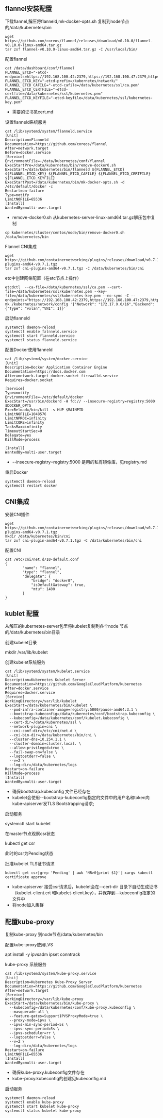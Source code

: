 ## flannel安装配置

下载flannel,解压将flanneld,mk-docker-opts.sh 复制到node节点的/data/kubernetes/bin

```
wget https://github.com/coreos/flannel/releases/download/v0.10.0/flannel-v0.10.0-linux-amd64.tar.gz
tar zxf flannel-v0.10.0-linux-amd64.tar.gz -C /usr/local/bin/
```

配置flannel

```
cat /data/dashboard/conf/flannel
FLANNEL_ETCD="-etcd-endpoints=https://192.168.100.42:2379,https://192.168.100.47:2379,https://192.168.100.48:2379"
FLANNEL_ETCD_KEY="-etcd-prefix=/kubernetes/network/"
FLANNEL_ETCD_CAFILE="-etcd-cafile=/data/kubernetes/ssl/ca.pem"
FLANNEL_ETCD_CERTFILE="-etcd-certfile=/data/kubernetes/ssl/kubernetes.pem"
FLANNEL_ETCD_KEYFILE="-etcd-keyfile=/data/kubernetes/ssl/kubernetes-key.pem"
```
- 需要的证书见cert.md

设置flanneld系统服务


```
cat /lib/systemd/system/flanneld.service
[Unit]
Description=Flanneld
Documentation=https://github.com/coreos/flannel
After=network.target
Before=docker.service
[Service]
EnvironmentFile=-/data/kubernetes/conf/flannel
ExecStartPre=/data/kubernetes/bin/remove-docker0.sh
ExecStart=/data/kubernetes/bin/flanneld ${FLANNEL_ETCD} ${FLANNEL_ETCD_KEY} ${FLANNEL_ETCD_CAFILE} ${FLANNEL_ETCD_CERTFILE} ${FLANNEL_ETCD_KEYFILE}
ExecStartPost=/data/kubernetes/bin/mk-docker-opts.sh -d /etc/default/docker -c
Restart=on-failure
Type=notify
LimitNOFILE=65536
[Install]
WantedBy=multi-user.target
```

- remove-docker0.sh  从kubernetes-server-linux-amd64.tar.gz解压包中复制

```
cp kubernetes/cluster/centos/node/bin/remove-docker0.sh  /data/kubernetes/bin
```


Flannel CNI集成

```
wget https://github.com/containernetworking/plugins/releases/download/v0.7.1/cni-plugins-amd64-v0.7.1.tgz
tar zxf cni-plugins-amd64-v0.7.1.tgz -C /data/kubernetes/bin/cni
```

etc中创建网络配置（在etc节点上操作）

```
etcdctl  --ca-file=/data/kubernetes/ssl/ca.pem --cert-file=/data/kubernetes/ssl/kubernetes.pem --key-file=/data/kubernetes/ssl/kubernetes-key.pem --no-sync -C --endpoints="https://192.168.100.42:2379,https://192.168.100.47:2379,https://192.168.100.48:2379" mk /kubernetes/network/config '{"Network": "172.17.0.0/16","Backend": {"Type": "vxlan","VNI": 1}}'
```

启动flanneld
```
systemctl daemon-reload
systemctl enable falnneld.service
systemctl start flanneld.service
systemctl status flanneld.service
```

配置Docker使用flanneld
```
cat /lib/systemd/system/docker.service
[Unit]
Description=Docker Application Container Engine
Documentation=https://docs.docker.com
After=network.target docker.socket firewalld.service
Requires=docker.socket

[Service]
Type=notify
EnvironmentFile=-/etc/default/docker
ExecStart=/usr/bin/dockerd -H fd:// --insecure-registry=registry:5000 $DOCKER_OPTS
ExecReload=/bin/kill -s HUP $MAINPID
LimitNOFILE=1048576
LimitNPROC=infinity
LimitCORE=infinity
TasksMax=infinity
TimeoutStartSec=0
Delegate=yes
KillMode=process

[Install]
WantedBy=multi-user.target
```

- --insecure-registry=registry:5000  是用的私有镜像库，见registry.md

重启Docker

```
systemctl daemon-reload
systemctl restart docker
```

## CNI集成

安装CNI插件

```
wget https://github.com/containernetworking/plugins/releases/download/v0.7.1/cni-plugins-amd64-v0.7.1.tgz
mkdir /data/kubernetes/bin/cni
tar zxf cni-plugin-amd64-v0.7.1.tgz -C /data/kubernetes/bin/cni
```

配置CNI

```
cat /etc/cni/net.d/10-default.conf
{
        "name": "flannel",
        "type": "flannel",
        "delegate": {
            "bridge": "docker0",
            "isDefaultGateway": true,
            "mtu": 1400
        }
}
```

## kublet 配置

从解压的kubernetes-server包里将kubelet复制到各个node 节点的/data/kubernetes/bin目录

创建kubelet目录

mkdir /var/lib/kubelet

创建kubelet系统服务

```
cat /lib/systemd/system/kubelet.service  
[Unit]
Description=Kubernetes Kubelet Server
Documentation=https://github.com/GoogleCloudPlatform/kubernetes
After=docker.service
Requires=docker.service
[Service]
WorkingDirectory=/var/lib/kubelet
ExecStart=/data/kubernetes/bin/kubelet \
  --pod-infra-container-image=registry:5000/pause-amd64:3.1 \
  --bootstrap-kubeconfig=/data/kubernetes/conf/bootstrap.kubeconfig \
  --kubeconfig=/data/kubernetes/conf/kubelet.kubeconfig \
  --cert-dir=/data/kubernetes/ssl \
  --network-plugin=cni \
  --cni-conf-dir=/etc/cni/net.d \
  --cni-bin-dir=/data/kubernetes/bin/cni \
  --cluster-dns=10.254.1.1 \
  --cluster-domain=cluster.local. \
  --allow-privileged=true \
  --fail-swap-on=false \
  --logtostderr=false \
  --v=2 \
  --log-dir=/data/kubernetes/logs
Restart=on-failure
KillMode=process
[Install]
WantedBy=multi-user.target
```

- 确保bootstrap.kubeconfig 文件已经存在
- kubelet会使用--bootstrap-kubeconfig指定的文件中的用户名和token向kube-apiserver发TLS Bootstrapping请求;


启动服务

systemctl start kubelet

在master节点观察csr状态

kubectl get csr

此时的csr为Pending状态

批准kubelet TLS证书请求
```
kubectl get csr|grep 'Pending' | awk 'NR>0{print $1}'| xargs kubectl certificate approve
```

- kube-apiserver 接受csr请求后，kubelet会在--cert-dir 目录下自动生成证书（kubelet-client.crt 和kubelet-client.key），并保存到—kubeconfig指定的文件中
- 将node加入集群

## 配置kube-proxy

复制kube-proxy 到node节点/data/kubernetes/bin

配置kube-proxy使用LVS

apt install -y ipvsadm ipset conntrack

kube-proxy 系统服务

```
cat /lib/systemd/system/kube-proxy.service
[Unit]
Description=Kubernetes Kube-Proxy Server
Documentation=https://github.com/GoogleCloudPlatform/kubernetes
After=network.target
[Service]
WorkingDirectory=/var/lib/kube-proxy
ExecStart=/data/kubernetes/bin/kube-proxy \
  --kubeconfig=/data/kubernetes/conf/kube-proxy.kubeconfig \
  --masquerade-all \
  --feature-gates=SupportIPVSProxyMode=true \
  --proxy-mode=ipvs \
  --ipvs-min-sync-period=5s \
  --ipvs-sync-period=5s \
  --ipvs-scheduler=rr \
  --logtostderr=false \
  --v=2 \
  --log-dir=/data/kubernetes/logs
Restart=on-failure
LimitNOFILE=65536
[Install]
WantedBy=multi-user.target
```

- 确保kube-proxy.kubeconfig文件存在
- kube-proxy.kubeconfig的创建见kubeconfig.md

启动服务

```
systemctl daemon-reload
systemctl enable kube-proxy
systemctl start kubelet kube-proxy
systemctl status kubelet kube-proxy
```
